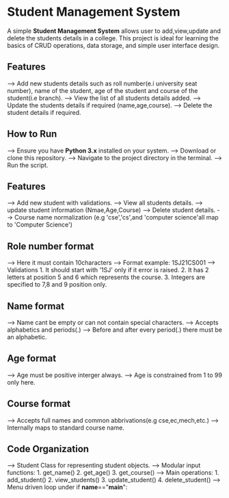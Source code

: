 # Student Management System

A simple **Student Management System** allows user to add,view,update and delete the students details in a college. This project is ideal for learning the basics of CRUD operations, data storage, and simple user interface design.

## Features

--> Add new students details such as roll number(e.i university seat number), name of the student,
age of the student and course of the student(i.e branch).
--> View the list of all students details added.
--> Update the students details if required (name,age,course).
--> Delete the student details if required.

## How to Run

--> Ensure you have **Python 3.x** installed on your system.
--> Download or clone this repository.
--> Navigate to the project directory in the terminal.
--> Run the script.


## Features
 
--> Add new student with validations.
--> View all students details.
--> update student information (Nmae,Age,Course)
--> Delete student details.
--> Course name normalization (e.g 'cse','cs',and 'computer science'all map to 'Computer Science')

## Role number format

--> Here it must contain 10characters
--> Format example: 1SJ21CS001
--> Validations
    1. It should start with '1SJ' only if it error is raised.
    2. It has 2 letters at position 5 and 6 which represents the course.
    3. Integers are specified to 7,8 and 9 position only.

## Name format

--> Name cant be empty or can not contain special characters.
--> Accepts alphabetics and periods(.)
--> Before and after every period(.) there must be an alphabetic.

## Age format

--> Age must be positive interger always.
--> Age is constrained from 1 to 99 only here.

## Course format

--> Accepts full names and common abbrivations(e.g cse,ec,mech,etc.)
--> Internally maps to standard course name.

## Code Organization

--> Student Class for representing student objects.
--> Modular input functions:
    1. get_name()
    2. get_age()
    3. get_course()
--> Main operations:
    1. add_student()
    2. view_students()
    3. update_student()
    4. delete_student()
--> Menu driven loop under if __name__=="__main__":